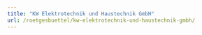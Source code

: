 ```yaml
---
title: "KW Elektrotechnik und Haustechnik GmbH"
url: /roetgesbuettel/kw-elektrotechnik-und-haustechnik-gmbh/
---
```

